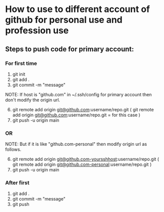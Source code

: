 # How to use to different account of github for personal use and profession use

## Steps to push code for primary account:

### For first time

1. git init
2. git add .
3. git commit -m "message"

NOTE: If host is "github.com" in ~/.ssh/config for primary account then don't modify the origin url.

6. git remote add origin git@github.com:username/repo.git ( git remote add origin git@github.com:username/repo.git = for this case )
7. git push -u origin main

### OR

NOTE: But if it is like "github.com-personal" then modify origin url as follows.

6. git remote add origin git@github.com-yoursshhost:username/repo.git ( git remote add origin git@github.com-personal:username/repo.git )
7. git push -u origin main

### After first

1. git add .
2. git commit -m "message"
3. git push
